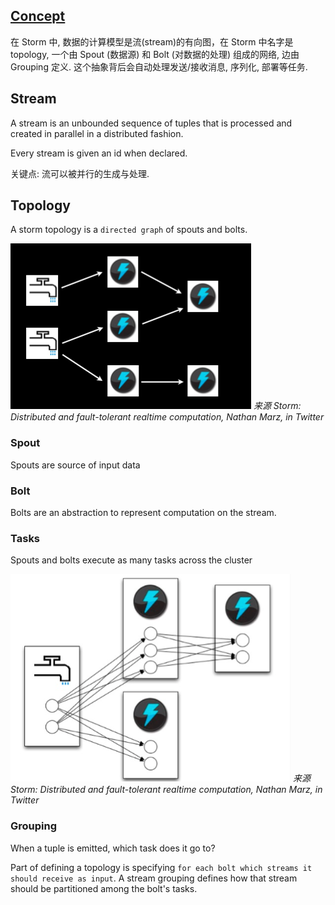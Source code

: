 [Concept](http://storm.apache.org/releases/2.0.0-SNAPSHOT/Concepts.html)
----

在 Storm 中, 数据的计算模型是流(stream)的有向图，在 Storm 中名字是 topology, 一个由 Spout (数据源) 和 Bolt (对数据的处理) 组成的网络, 边由 Grouping 定义. 这个抽象背后会自动处理发送/接收消息, 序列化, 部署等任务.


## Stream

A stream is an unbounded sequence of tuples that is processed and created in parallel in a distributed fashion.

Every stream is given an id when declared.

关键点: 流可以被并行的生成与处理.


## Topology

A storm topology is a `directed graph` of spouts and bolts.

![Storm Topology](images/storm_topology.png)
*来源 Storm: Distributed and fault-tolerant realtime computation, Nathan Marz, in Twitter*


### Spout

Spouts are source of input data


### Bolt

Bolts are an abstraction to represent computation on the stream.


### Tasks

Spouts and bolts execute as many tasks across the cluster

![Storm Tasks](images/storm_tasks.png)
*来源 Storm: Distributed and fault-tolerant realtime computation, Nathan Marz, in Twitter*


### Grouping

When a tuple is emitted, which task does it go to?

Part of defining a topology is specifying `for each bolt which streams it should receive as input`. A stream grouping defines how that stream should be partitioned among the bolt's tasks.

